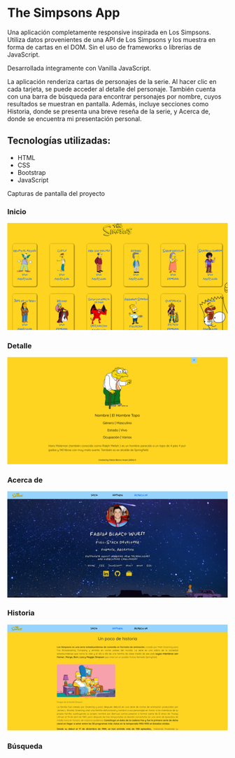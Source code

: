 <h1>The Simpsons App</h1>

<p>Una aplicación completamente responsive inspirada en Los Simpsons. Utiliza datos provenientes de una API de Los Simpsons y los muestra en forma de cartas en el DOM. Sin el uso de frameworks o librerías de JavaScript.</p>
    
<p>Desarrollada íntegramente con Vanilla JavaScript.</p>
    
<p>La aplicación renderiza cartas de personajes de la serie. Al hacer clic en cada tarjeta, se puede acceder al detalle del personaje. También cuenta con una barra de búsqueda para encontrar personajes por nombre, cuyos resultados se muestran en pantalla. Además, incluye secciones como Historia, donde se presenta una breve reseña de la serie, y Acerca de, donde se encuentra mi presentación personal.</p>

<h2>Tecnologías utilizadas:</h2>

<ul>
  <li>HTML</li>
  <li>CSS</li>
  <li>Bootstrap</li>
  <li>JavaScript</li>
</ul>

<span>Capturas de pantalla del proyecto</span>

<h3>Inicio</h3>
<img src="assets/img/Captura de pantalla 2024-04-30 042641.png" alt="Captura de pantalla del proyecto">
<h3>Detalle</h3>
<img src="assets/img/Captura de pantalla 2024-06-05 141223.png" alt="Captura de pantalla del proyecto">
<h3>Acerca de</h3>
<img src="assets/img/Captura de pantalla 2024-04-30 042906.png" alt="Captura de pantalla del proyecto">
<h3>Historia</h3>
<img src="assets/img/Captura de pantalla 2024-06-06 034804.png" alt="Captura de pantalla del proyecto">
<h3>Búsqueda</h3>
<img src="assets//img//Captura de pantalla 2024-06-15 100653.png" alt="Captura de pantalla del proyecto>
